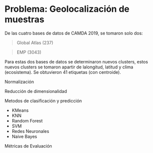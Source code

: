 # Problema: Geolocalización de muestras 

De las cuatro bases de datos de CAMDA 2019, se tomaron solo dos:

> Global Atlas (237)

> EMP (3043)

Para estas dos bases de datos se determinaron nuevos clusters, estos nuevos clusters se tomaron apartir de lalongitud, latitud y clima (ecosistema). Se obtuvieron 41 etiquetas (con centroide).

Normalización

Reducción de dimensionalidad

Metodos de clasificación y predicción
 * KMeans
 * KNN
 * Random Forest
 * SVM
 * Redes Neuronales
 * Naive Bayes

Métricas de Evaluación






